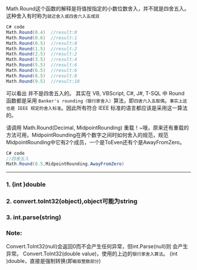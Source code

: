 Math.Round这个函数的解释是将值按指定的小数位数舍入，并不就是四舍五入。这种舍入有时称为`就近舍入或四舍六入五成双`

``` cs
C# code
Math.Round(0.4)  //result:0 
Math.Round(0.6)  //result:1 
Math.Round(0.5)  //result:0 
Math.Round(1.5)  //result:2 
Math.Round(2.5)  //result:2 
Math.Round(3.5)  //result:4 
Math.Round(5.5)  //result:6 
Math.Round(6.5)  //result:6 
Math.Round(8.5)  //result:8 
Math.Round(9.5)  //result:10
```

可以看出 并不是四舍五入的。
其实在 VB, VBScript, C#, J#, T-SQL 中 Round 函数都是采用 `Banker's rounding（银行家舍入）`算法，即`四舍六入五取偶`。`事实上这也是 IEEE 规定的舍入标准`。因此所有符合 IEEE 标准的语言都应该是采用这一算法的。

请调用  Math.Round(Decimal, MidpointRounding) 重载！~哦，原来还有重载的方法可用，MidpointRounding在两个数字之间时如何舍入的规范，规范MidpointRounding中它有2个成员，一个是ToEven还有个是AwayFromZero。

``` cs
C# code
//四舍五入  
Math.Round(0.5,MidpointRounding.AwayFromZero)
```
-----
### 1. (int )double
### 2. convert.toInt32(object),object可能为string
### 3. int.parse(string)

### Note:
Convert.ToInt32(null)会返回0而不会产生任何异常，但int.Parse(null)则 会产生异常。
Convert.ToInt32(double value)，使用的上边的`银行家舍入算法`。
(int )double，直接是强制转换(即`截取整数部分`)